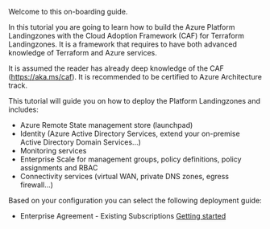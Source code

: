 Welcome to this on-boarding guide. 

In this tutorial you are going to learn how to build the Azure Platform Landingzones with the Cloud Adoption Framework (CAF) for Terraform Landingzones. It is a framework that requires to have both advanced knowledge of Terraform and Azure services. 

It is assumed the reader has already deep knowledge of the CAF (https://aka.ms/caf).
It is recommended to be certified to Azure Architecture track.

This tutorial will guide you on how to deploy the Platform Landingzones and includes:
- Azure Remote State management store (launchpad)
- Identity (Azure Active Directory Services, extend your on-premise Active Directory Domain Services...)
- Monitoring services 
- Enterprise Scale for management groups, policy definitions, policy assignments and RBAC
- Connectivity services (virtual WAN, private DNS zones, egress firewall...)


Based on your configuration you can select the following deployment guide:
- Enterprise Agreement - Existing Subscriptions [Getting started](./docs/multi-sub-1.md)